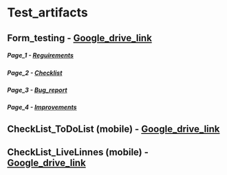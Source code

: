 # Test_artifacts
## Form_testing - [Google_drive_link](https://docs.google.com/spreadsheets/d/1xVKKCi8WkRut7tdMotrquMwcw4Z9s21pp8t8-PSUWyY/edit?usp=share_link)

##### Page_1 - [Reguirements](https://docs.google.com/spreadsheets/d/1xVKKCi8WkRut7tdMotrquMwcw4Z9s21pp8t8-PSUWyY/edit#gid=74167080)
##### Page_2 - [Checklist](https://docs.google.com/spreadsheets/d/1xVKKCi8WkRut7tdMotrquMwcw4Z9s21pp8t8-PSUWyY/edit#gid=0)
##### Page_3 - [Bug_report](https://docs.google.com/spreadsheets/d/1xVKKCi8WkRut7tdMotrquMwcw4Z9s21pp8t8-PSUWyY/edit#gid=767737505)
##### Page_4 - [Improvements](https://docs.google.com/spreadsheets/d/1xVKKCi8WkRut7tdMotrquMwcw4Z9s21pp8t8-PSUWyY/edit#gid=291165808)

## CheckList_ToDoList (mobile) - [Google_drive_link](https://docs.google.com/spreadsheets/d/1BqyJNhwu6oIo_g8hqIJfajTHuacENMKVQMvvRRf_Ww4/edit?usp=share_link)

## CheckList_LiveLinnes (mobile) - [Google_drive_link](https://docs.google.com/spreadsheets/d/1VMZLz-aOMEeTr8qKdgmAhSEB3M8qtNta1-95IQaBFd0/edit?usp=share_link)
